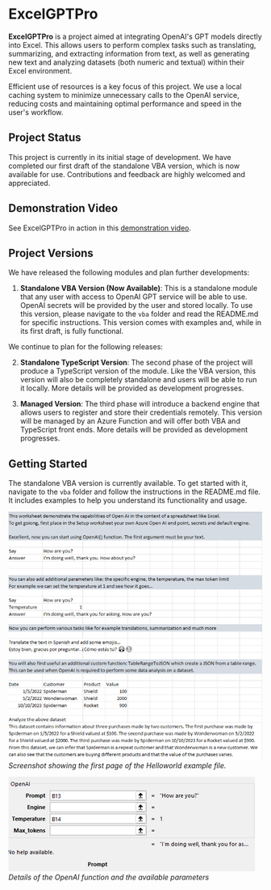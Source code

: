 # ExcelGPTPro

**ExcelGPTPro** is a project aimed at integrating OpenAI's GPT models directly into Excel. This allows users to perform complex tasks such as translating, summarizing, and extracting information from text, as well as generating new text and analyzing datasets (both numeric and textual) within their Excel environment.

Efficient use of resources is a key focus of this project. We use a local caching system to minimize unnecessary calls to the OpenAI service, reducing costs and maintaining optimal performance and speed in the user's workflow.

## Project Status

This project is currently in its initial stage of development. We have completed our first draft of the standalone VBA version, which is now available for use. Contributions and feedback are highly welcomed and appreciated.

## Demonstration Video

See ExcelGPTPro in action in this [demonstration video](https://www.veed.io/view/f1c63389-762b-4f8f-babb-ebe7988e62d4?panel=share).

## Project Versions

We have released the following modules and plan further developments:

1. **Standalone VBA Version (Now Available)**: This is a standalone module that any user with access to OpenAI GPT service will be able to use. OpenAI secrets will be provided by the user and stored locally. To use this version, please navigate to the `vba` folder and read the README.md for specific instructions. This version comes with examples and, while in its first draft, is fully functional.

We continue to plan for the following releases:

2. **Standalone TypeScript Version**: The second phase of the project will produce a TypeScript version of the module. Like the VBA version, this version will also be completely standalone and users will be able to run it locally. More details will be provided as development progresses.

3. **Managed Version**: The third phase will introduce a backend engine that allows users to register and store their credentials remotely. This version will be managed by an Azure Function and will offer both VBA and TypeScript front ends. More details will be provided as development progresses.

## Getting Started

The standalone VBA version is currently available. To get started with it, navigate to the `vba` folder and follow the instructions in the README.md file. It includes examples to help you understand its functionality and usage.

![Screenshot of ExcelGPTPro](./screenshots/helloworld_1.png)
*Screenshot showing the first page of the Helloworld example file.*

![Screenshot of ExcelGPTPro](./screenshots/helloworld_2.png)
*Details of the OpenAI function and the available parameters*


